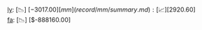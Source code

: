 [ly](record/ly/summary.md): [📉] [$-3017.00]  
[mm](record/mm/summary.md): [📈] [$2920.60]  
[fa](record/fa/summary.md): [📉] [$-888160.00]  
